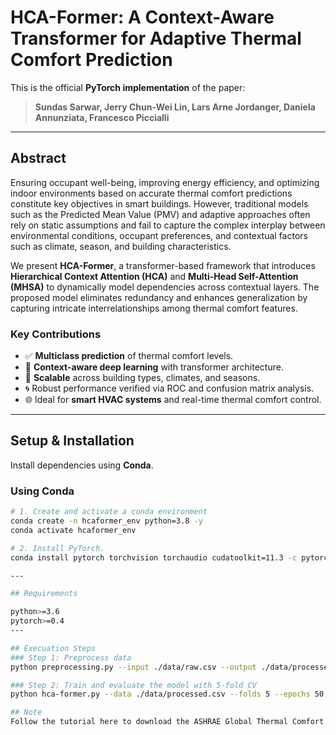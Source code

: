 # HCA-Former: A Context-Aware Transformer for Adaptive Thermal Comfort Prediction

This is the official **PyTorch implementation** of the paper:

> **Sundas Sarwar, Jerry Chun-Wei Lin, Lars Arne Jordanger, Daniela Annunziata, Francesco Piccialli**  

---

## Abstract

Ensuring occupant well-being, improving energy efficiency, and optimizing indoor environments based on accurate thermal comfort predictions constitute key objectives in smart buildings. However, traditional models such as the Predicted Mean Value (PMV) and adaptive approaches often rely on static assumptions and fail to capture the complex interplay between environmental conditions, occupant preferences, and contextual factors such as climate, season, and building characteristics.

We present **HCA-Former**, a transformer-based framework that introduces **Hierarchical Context Attention (HCA)** and **Multi-Head Self-Attention (MHSA)** to dynamically model dependencies across contextual layers. The proposed model eliminates redundancy and enhances generalization by capturing intricate interrelationships among thermal comfort features.

###  Key Contributions

- ✅ **Multiclass prediction** of thermal comfort levels.
- 🧠 **Context-aware deep learning** with transformer architecture.
- 🏢 **Scalable** across building types, climates, and seasons.
- 🌀 Robust performance verified via ROC and confusion matrix analysis.
- 🌐 Ideal for **smart HVAC systems** and real-time thermal comfort control.

---

## Setup & Installation

Install dependencies using **Conda**.

### Using Conda

```bash
# 1. Create and activate a conda environment
conda create -n hcaformer_env python=3.8 -y
conda activate hcaformer_env

# 2. Install PyTorch.
conda install pytorch torchvision torchaudio cudatoolkit=11.3 -c pytorch

---

## Requirements

python>=3.6
pytorch>=0.4
---

## Execuation Steps
### Step 1: Preprocess data
python preprocessing.py --input ./data/raw.csv --output ./data/processed.csv

### Step 2: Train and evaluate the model with 5-fold CV
python hca-former.py --data ./data/processed.csv --folds 5 --epochs 50

## Note
Follow the tutorial here to download the ASHRAE Global Thermal Comfort Database II and Scales Project, place the files into the "dataset" zip folder.





